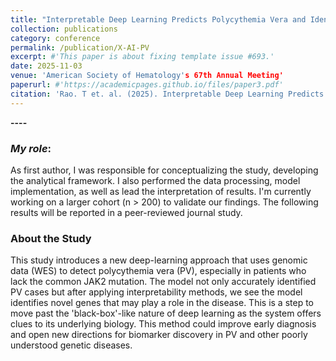 ```yaml
---
title: "Interpretable Deep Learning Predicts Polycythemia Vera and Identifies Novel Genomic Associations"
collection: publications
category: conference
permalink: /publication/X-AI-PV
excerpt: #'This paper is about fixing template issue #693.'
date: 2025-11-03
venue: 'American Society of Hematology's 67th Annual Meeting'
paperurl: #'https://academicpages.github.io/files/paper3.pdf'
citation: 'Rao. T et. al. (2025). Interpretable Deep Learning Predicts Polycythemia Vera and Identifies Novel Genomic Associations. Blood. 2025 Nov 3. '
---
```


**----**

### *My role*: 
As first author, I was responsible for conceptualizing the study, developing the analytical framework. I also performed the data processing, model implementation, as well as lead the interpretation of results. I'm currently working on a larger cohort (n > 200) to validate our findings. The following results will be reported in a peer-reviewed journal study. 


### About the Study
This study introduces a new deep-learning approach that uses genomic data (WES) to detect polycythemia vera (PV), especially in patients who lack the common JAK2 mutation. The model not only accurately identified PV cases but after applying interpretability methods, we see the model identifies novel genes that may play a role in the disease. This is a step to move past the 'black-box'-like nature of deep learning as the system offers clues to its underlying biology. This method could improve early diagnosis and open new directions for biomarker discovery in PV and other poorly understood genetic diseases. 

